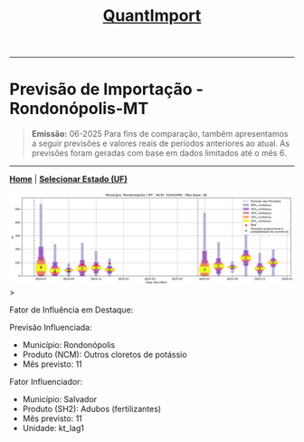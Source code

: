 <header>
    <h1><a href="https://quantimportbrazil.github.io/Sobre/">QuantImport</a></h1>
</header>

---

# Previsão de Importação - Rondonópolis-MT

> **Emissão:** 06-2025
> Para fins de comparação, também apresentamos a seguir previsões e valores reais de períodos anteriores ao atual.
> As previsões foram geradas com base em dados limitados até o mês 6.

---

**[Home](https://quantimportbrazil.github.io/Sobre/)** | **[Selecionar Estado (UF)](https://quantimportbrazil.github.io/Unidades_Federativas/)**


![Gráfico de Previsão](31042090.png)> 

Fator de Influência em Destaque:

Previsão Influenciada:
- Município: Rondonópolis
- Produto (NCM): Outros cloretos de potássio 
- Mês previsto: 11

Fator Influenciador:
- Município: Salvador
- Produto (SH2): Adubos (fertilizantes)
- Mês previsto: 11
- Unidade: kt_lag1





